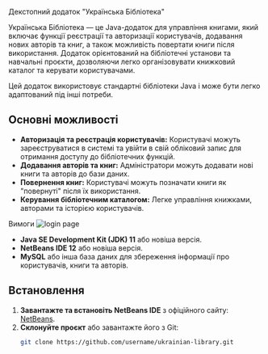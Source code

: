 Декстопний додаток "Українська Бібліотека" 

Українська Бібліотека — це Java-додаток для управління книгами, який включає функції реєстрації та авторизації користувачів, додавання нових авторів та книг, а також можливість повертати книги після використання. Додаток орієнтований на бібліотечні установи та навчальні проєкти, дозволяючи легко організовувати книжковий каталог та керувати користувачами.

Цей додаток використовує стандартні бібліотеки Java і може бути легко адаптований під інші потреби.

## Основні можливості

- **Авторизація та реєстрація користувачів:** Користувачі можуть зареєструватися в системі та увійти в свій обліковий запис для отримання доступу до бібліотечних функцій.
- **Додавання авторів та книг:** Адміністратори можуть додавати нові книги та авторів до бази даних.
- **Повернення книг:** Користувачі можуть позначати книги як "повернуті" після їх використання.
- **Керування бібліотечним каталогом:** Легке управління книжками, авторами та історією користувачів.

Вимоги
![login page](https://github.com/user-attachments/assets/5cd9f046-fc1b-44fb-860a-eea5dae10c42)

- **Java SE Development Kit (JDK) 11** або новіша версія.
- **NetBeans IDE 12** або новіша версія.
- **MySQL** або інша база даних для збереження інформації про користувачів, книги та авторів.

## Встановлення

1. **Завантажте та встановіть NetBeans IDE** з офіційного сайту: [NetBeans](https://netbeans.apache.org/download/index.html).
2. **Склонуйте проєкт** або завантажте його з Git:
   ```bash
   git clone https://github.com/username/ukrainian-library.git
